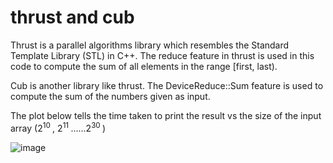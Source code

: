 # thrust and cub

Thrust is a parallel algorithms library which resembles the Standard Template Library (STL) in C++. The reduce feature in thrust is used in this code to compute the sum of all elements in the range [first, last).

Cub is another library like thrust. The DeviceReduce::Sum feature is used to compute the sum of the numbers given as input. 


The plot below tells the time taken to print the result vs the size of the input array (2<sup>10 </sup>, 2<sup>11 </sup>......2<sup>30 </sup>)

![image](https://user-images.githubusercontent.com/113553039/231063679-6678bd8d-07fb-4ac8-8c1b-02c11fa9d463.png)


